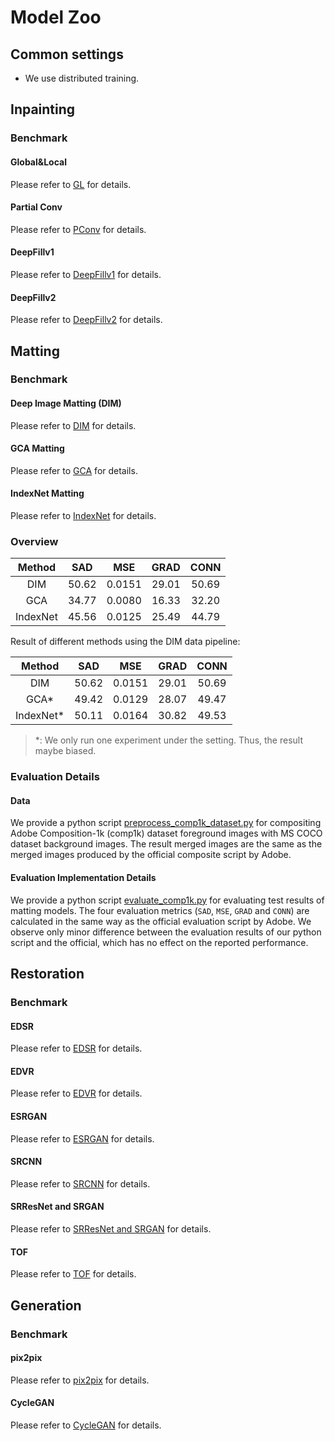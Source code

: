 # Model Zoo

## Common settings

- We use distributed training.

## Inpainting

### Benchmark

#### Global&Local

Please refer to [GL](https://github.com/open-mmlab/mmediting/blob/master/configs/inpainting/global_local) for details.

#### Partial Conv

Please refer to [PConv](https://github.com/open-mmlab/mmediting/blob/master/configs/inpainting/partial_conv) for details.

#### DeepFillv1

Please refer to [DeepFillv1](https://github.com/open-mmlab/mmediting/blob/master/configs/inpainting/deepfillv1) for details.

#### DeepFillv2

Please refer to [DeepFillv2](https://github.com/open-mmlab/mmediting/blob/master/configs/inpainting/deepfillv2) for details.


## Matting

### Benchmark

#### Deep Image Matting (DIM)

Please refer to [DIM](https://github.com/open-mmlab/mmediting/blob/master/configs/mattors/dim) for details.

#### GCA Matting

Please refer to [GCA](https://github.com/open-mmlab/mmediting/blob/master/configs/mattors/gca) for details.

#### IndexNet Matting

Please refer to [IndexNet](https://github.com/open-mmlab/mmediting/blob/master/configs/mattors/indexnet) for details.


### Overview

|        Method       |  SAD  |   MSE  |  GRAD |  CONN |
|:-------------------:|:-----:|:------:|:-----:|:-----:|
|        DIM          | 50.62 | 0.0151 | 29.01 | 50.69 |
|        GCA          | 34.77 | 0.0080 | 16.33 | 32.20 |
|      IndexNet       | 45.56 | 0.0125 | 25.49 | 44.79 |

Result of different methods using the DIM data pipeline:

|        Method       |  SAD  |   MSE  |  GRAD |  CONN |
|:-------------------:|:-----:|:------:|:-----:|:-----:|
|        DIM          | 50.62 | 0.0151 | 29.01 | 50.69 |
|        GCA*         | 49.42 | 0.0129 | 28.07 | 49.47 |
|      IndexNet*      | 50.11 | 0.0164 | 30.82 | 49.53 |

> *: We only run one experiment under the setting. Thus, the result maybe biased.

### Evaluation Details

#### Data

We provide a python script [preprocess_comp1k_dataset.py](https://github.com/open-mmlab/mmediting/blob/master/tools/preprocess_comp1k_dataset.py) for compositing Adobe Composition-1k (comp1k) dataset foreground images with MS COCO dataset background images. The result merged images are the same as the merged images produced by the official composite script by Adobe.

#### Evaluation Implementation Details

We provide a python script [evaluate_comp1k.py](https://github.com/open-mmlab/mmediting/blob/master/tools/evaluate_comp1k.py) for evaluating test results of matting models. The four evaluation metrics (`SAD`, `MSE`, `GRAD` and `CONN`) are calculated in the same way as the official evaluation script by Adobe. We observe only minor difference between the evaluation results of our python script and the official, which has no effect on the reported performance.


## Restoration

### Benchmark

#### EDSR

Please refer to [EDSR](https://github.com/open-mmlab/mmediting/blob/master/configs/restorers/edsr) for details.

#### EDVR

Please refer to [EDVR](https://github.com/open-mmlab/mmediting/blob/master/configs/restorers/edvr) for details.

#### ESRGAN

Please refer to [ESRGAN](https://github.com/open-mmlab/mmediting/blob/master/configs/restorers/esrgan) for details.

#### SRCNN

Please refer to [SRCNN](https://github.com/open-mmlab/mmediting/blob/master/configs/restorers/srcnn) for details.

#### SRResNet and SRGAN

Please refer to [SRResNet and SRGAN](https://github.com/open-mmlab/mmediting/blob/master/configs/restorers/srresnet_srgan) for details.

#### TOF

Please refer to [TOF](https://github.com/open-mmlab/mmediting/blob/master/configs/restorers/tof) for details.


## Generation

### Benchmark

#### pix2pix

Please refer to [pix2pix](https://github.com/open-mmlab/mmediting/blob/master/configs/synthesizers/pix2pix) for details.

#### CycleGAN

Please refer to [CycleGAN](https://github.com/open-mmlab/mmediting/blob/master/configs/synthesizers/cyclegan) for details.
